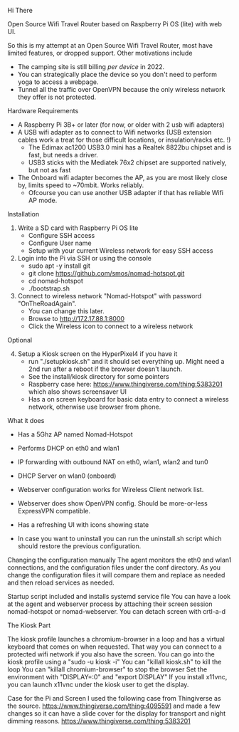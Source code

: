 Hi There

Open Source Wifi Travel Router based on Raspberry Pi OS (lite) with web UI.

So this is my attempt at an Open Source Wifi Travel Router, most have limited features, or dropped support.
Other motivations include
- The camping site is still billing *per device* in 2022.
- You can strategically place the device so you don't need to perform yoga to access a webpage.
- Tunnel all the traffic over OpenVPN because the only wireless network they offer is not protected.

Hardware Requirements
- A Raspberry Pi 3B+ or later (for now, or older with 2 usb wifi adapters)
- A USB wifi adapter as to connect to Wifi networks (USB extension cables work a treat for those difficult locations, or insulation/racks etc. !)
	- The Edimax ac1200 USB3.0 mini has a Realtek 8822bu chipset and is fast, but needs a driver.
	- USB3 sticks with the Mediatek 76x2 chipset are supported natively, but not as fast
- The Onboard wifi adapter becomes the AP, as you are most likely close by, limits speed to ~70mbit. Works reliably.
	- Ofcourse you can use another USB adapter if that has reliable Wifi AP mode.

Installation
1. Write a SD card with Raspberry Pi OS lite
	- Configure SSH access
	- Configure User name
	- Setup with your current Wireless network for easy SSH access
2. Login into the Pi via SSH or using the console
	- sudo apt -y install git
	- git clone https://github.com/smos/nomad-hotspot.git
	- cd nomad-hotspot
	- ./bootstrap.sh
3. Connect to wireless network "Nomad-Hotspot" with password "OnTheRoadAgain".
	- You can change this later.
	- Browse to http://172.17.88.1:8000
	- Click the Wireless icon to connect to a wireless network

Optional

4. Setup a Kiosk screen on the HyperPixel4 if you have it
	- run "./setupkiosk.sh" and it should set everything up. Might need a 2nd run after a reboot if the browser doesn't launch.
	- See the install/kiosk directory for some pointers
	- Raspberry case here: https://www.thingiverse.com/thing:5383201 which also shows screensaver UI
	- Has a on screen keyboard for basic data entry to connect a wireless network, otherwise use browser from phone.


What it does
- Has a 5Ghz AP named Nomad-Hotspot
- Performs DHCP on eth0 and wlan1
- IP forwarding with outbound NAT on eth0, wlan1, wlan2 and tun0
- DHCP Server on wlan0 (onboard)
- Webserver configuration works for Wireless Client network list.
- Webserver does show OpenVPN config. Should be more-or-less ExpressVPN compatible.
- Has a refreshing UI with icons showing state

- In case you want to uninstall you can run the uninstall.sh script which should restore the previous configuration.

Changing the configuration manually
The agent monitors the eth0 and wlan1 connections, and the configuration files under the conf directory.
As you change the configuration files it will compare them and replace as needed and then reload services as needed.

Startup script included and installs systemd service file
You can have a look at the agent and webserver process by attaching their screen session nomad-hotspot or nomad-webserver. You can detach screen with crtl-a-d

The Kiosk Part

The kiosk profile launches a chromium-browser in a loop and has a virtual keyboard that comes on when requested.
That way you can connect to a protected wifi network if you also have the screen.
You can go into the kiosk profile using a "sudo -u kiosk -i"
You can "killall kiosk.sh" to kill the loop
You can "killall chromium-browser" to stop the browser
Set the environment with "DISPLAY=:0" and "export DISPLAY"
If you install x11vnc, you can launch x11vnc under the kiosk user to get the display.

Case for the Pi and Screen
I used the following case from Thingiverse as the source. https://www.thingiverse.com/thing:4095591 and
made a few changes so it can have a slide cover for the display for transport and night dimming reasons.
https://www.thingiverse.com/thing:5383201

